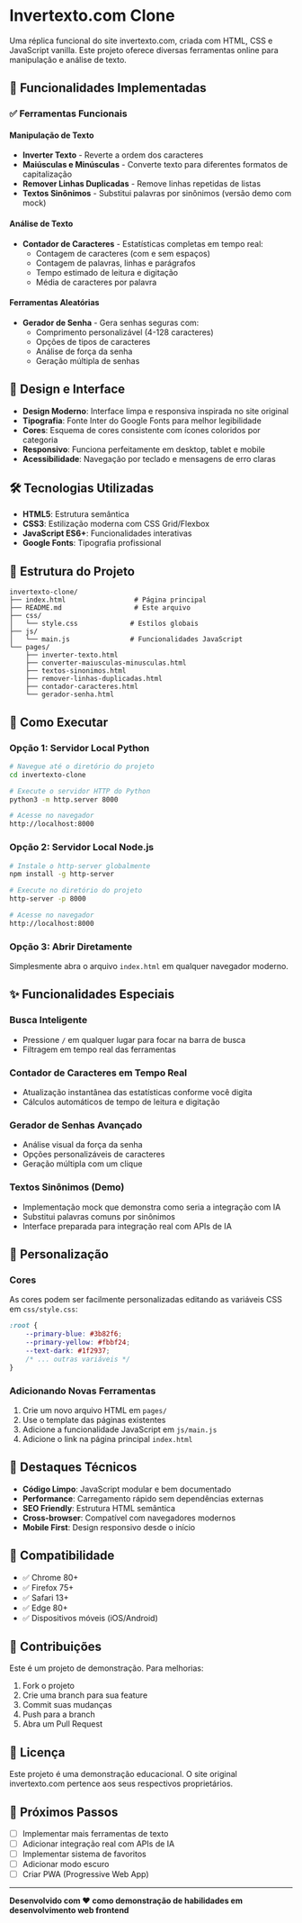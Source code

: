 # Invertexto.com Clone

Uma réplica funcional do site invertexto.com, criada com HTML, CSS e JavaScript vanilla. Este projeto oferece diversas ferramentas online para manipulação e análise de texto.

## 🚀 Funcionalidades Implementadas

### ✅ Ferramentas Funcionais

#### Manipulação de Texto
- **Inverter Texto** - Reverte a ordem dos caracteres
- **Maiúsculas e Minúsculas** - Converte texto para diferentes formatos de capitalização
- **Remover Linhas Duplicadas** - Remove linhas repetidas de listas
- **Textos Sinônimos** - Substitui palavras por sinônimos (versão demo com mock)

#### Análise de Texto
- **Contador de Caracteres** - Estatísticas completas em tempo real:
  - Contagem de caracteres (com e sem espaços)
  - Contagem de palavras, linhas e parágrafos
  - Tempo estimado de leitura e digitação
  - Média de caracteres por palavra

#### Ferramentas Aleatórias
- **Gerador de Senha** - Gera senhas seguras com:
  - Comprimento personalizável (4-128 caracteres)
  - Opções de tipos de caracteres
  - Análise de força da senha
  - Geração múltipla de senhas

## 🎨 Design e Interface

- **Design Moderno**: Interface limpa e responsiva inspirada no site original
- **Tipografia**: Fonte Inter do Google Fonts para melhor legibilidade
- **Cores**: Esquema de cores consistente com ícones coloridos por categoria
- **Responsivo**: Funciona perfeitamente em desktop, tablet e mobile
- **Acessibilidade**: Navegação por teclado e mensagens de erro claras

## 🛠️ Tecnologias Utilizadas

- **HTML5**: Estrutura semântica
- **CSS3**: Estilização moderna com CSS Grid/Flexbox
- **JavaScript ES6+**: Funcionalidades interativas
- **Google Fonts**: Tipografia profissional

## 📁 Estrutura do Projeto

```
invertexto-clone/
├── index.html                 # Página principal
├── README.md                  # Este arquivo
├── css/
│   └── style.css             # Estilos globais
├── js/
│   └── main.js               # Funcionalidades JavaScript
└── pages/
    ├── inverter-texto.html
    ├── converter-maiusculas-minusculas.html
    ├── textos-sinonimos.html
    ├── remover-linhas-duplicadas.html
    ├── contador-caracteres.html
    └── gerador-senha.html
```

## 🚀 Como Executar

### Opção 1: Servidor Local Python
```bash
# Navegue até o diretório do projeto
cd invertexto-clone

# Execute o servidor HTTP do Python
python3 -m http.server 8000

# Acesse no navegador
http://localhost:8000
```

### Opção 2: Servidor Local Node.js
```bash
# Instale o http-server globalmente
npm install -g http-server

# Execute no diretório do projeto
http-server -p 8000

# Acesse no navegador
http://localhost:8000
```

### Opção 3: Abrir Diretamente
Simplesmente abra o arquivo `index.html` em qualquer navegador moderno.

## ✨ Funcionalidades Especiais

### Busca Inteligente
- Pressione `/` em qualquer lugar para focar na barra de busca
- Filtragem em tempo real das ferramentas

### Contador de Caracteres em Tempo Real
- Atualização instantânea das estatísticas conforme você digita
- Cálculos automáticos de tempo de leitura e digitação

### Gerador de Senhas Avançado
- Análise visual da força da senha
- Opções personalizáveis de caracteres
- Geração múltipla com um clique

### Textos Sinônimos (Demo)
- Implementação mock que demonstra como seria a integração com IA
- Substitui palavras comuns por sinônimos
- Interface preparada para integração real com APIs de IA

## 🔧 Personalização

### Cores
As cores podem ser facilmente personalizadas editando as variáveis CSS em `css/style.css`:

```css
:root {
    --primary-blue: #3b82f6;
    --primary-yellow: #fbbf24;
    --text-dark: #1f2937;
    /* ... outras variáveis */
}
```

### Adicionando Novas Ferramentas
1. Crie um novo arquivo HTML em `pages/`
2. Use o template das páginas existentes
3. Adicione a funcionalidade JavaScript em `js/main.js`
4. Adicione o link na página principal `index.html`

## 🌟 Destaques Técnicos

- **Código Limpo**: JavaScript modular e bem documentado
- **Performance**: Carregamento rápido sem dependências externas
- **SEO Friendly**: Estrutura HTML semântica
- **Cross-browser**: Compatível com navegadores modernos
- **Mobile First**: Design responsivo desde o início

## 📱 Compatibilidade

- ✅ Chrome 80+
- ✅ Firefox 75+
- ✅ Safari 13+
- ✅ Edge 80+
- ✅ Dispositivos móveis (iOS/Android)

## 🤝 Contribuições

Este é um projeto de demonstração. Para melhorias:

1. Fork o projeto
2. Crie uma branch para sua feature
3. Commit suas mudanças
4. Push para a branch
5. Abra um Pull Request

## 📄 Licença

Este projeto é uma demonstração educacional. O site original invertexto.com pertence aos seus respectivos proprietários.

## 🎯 Próximos Passos

- [ ] Implementar mais ferramentas de texto
- [ ] Adicionar integração real com APIs de IA
- [ ] Implementar sistema de favoritos
- [ ] Adicionar modo escuro
- [ ] Criar PWA (Progressive Web App)

---

**Desenvolvido com ❤️ como demonstração de habilidades em desenvolvimento web frontend**
